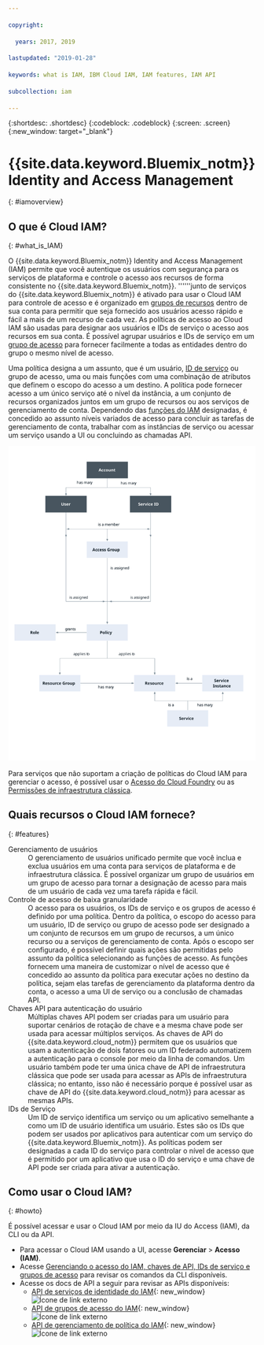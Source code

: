 ```yaml
---

copyright:

  years: 2017, 2019

lastupdated: "2019-01-28"

keywords: what is IAM, IBM Cloud IAM, IAM features, IAM API

subcollection: iam

---
```


{:shortdesc: .shortdesc}
{:codeblock: .codeblock}
{:screen: .screen}
{:new_window: target="_blank"}

# {{site.data.keyword.Bluemix_notm}} Identity and Access Management
{: #iamoverview}

## O que é Cloud IAM?
{: #what_is_IAM}

O {{site.data.keyword.Bluemix_notm}} Identity and Access Management (IAM) permite que você autentique os usuários com segurança para os serviços de plataforma e controle o acesso aos recursos de forma consistente no {{site.data.keyword.Bluemix_notm}}. ''''''junto de serviços do {{site.data.keyword.Bluemix_notm}} é ativado para usar o Cloud IAM para controle de acesso e é organizado em [grupos de recursos](/docs/resources?topic=resources-rgs#rgs) dentro de sua conta para permitir que seja fornecido aos usuários acesso rápido e fácil a mais de um recurso de cada vez. As políticas de acesso ao Cloud IAM são usadas para designar aos usuários e IDs de serviço o acesso aos recursos em sua conta. É possível agrupar usuários e IDs de serviço em um [grupo de acesso](/docs/iam?topic=iam-getstarted#getstarted) para fornecer facilmente a todas as entidades dentro do grupo o mesmo nível de acesso.

Uma política designa a um assunto, que é um usuário, [ID de
serviço](/docs/iam?topic=iam-serviceids#serviceids) ou grupo de acesso, uma ou mais funções com uma combinação de atributos que definem o escopo do acesso
a um destino. A política pode fornecer acesso a um único serviço até o nível da instância, a um conjunto de recursos
organizados juntos em um grupo de recursos ou aos serviços de gerenciamento de conta. Dependendo das
[funções do IAM](/docs/iam?topic=iam-userroles#iamusermanrol) designadas, é concedido ao assunto níveis
variados de acesso para concluir as tarefas de gerenciamento de conta, trabalhar com as instâncias de
serviço ou acessar um serviço usando a UI ou concluindo as chamadas API.


![IAM para controle de acesso em uma conta](images/iam-diagram.svg "Como o gerenciamento de acesso funciona em uma conta usandoo IAM")


Para serviços que não suportam a criação de políticas do Cloud IAM para gerenciar o acesso, é possível usar o [Acesso do Cloud Foundry](/docs/iam?topic=iam-cfaccess#cfaccess) ou as [Permissões de infraestrutura clássica](/docs/iam?topic=iam-infrapermission#infrapermission).


## Quais recursos o Cloud IAM fornece?
{: #features}

<dl>
<dt>Gerenciamento de usuários</dt>
<dd>O gerenciamento de usuários unificado permite que você inclua e exclua usuários em uma conta para serviços de plataforma e de infraestrutura clássica. É possível organizar um grupo de usuários em um grupo de acesso para tornar a designação de acesso para mais de um usuário de cada vez uma tarefa rápida e fácil.</dd>
<dt>Controle de acesso de baixa granularidade</dt>
<dd>O acesso para os usuários, os IDs de serviço e os grupos de acesso é definido por uma política. Dentro da política,
o escopo do acesso para um usuário, ID de serviço ou grupo de acesso pode ser designado a um conjunto de recursos em um
grupo de recursos, a um único recurso ou a serviços de gerenciamento de conta. Após o escopo ser configurado, é possível definir quais ações são permitidas pelo assunto da política selecionando as funções de acesso. As funções fornecem uma maneira de customizar o nível de acesso que é concedido ao assunto da política para executar
ações no destino da política, sejam elas tarefas de gerenciamento da plataforma dentro da conta, o acesso a uma UI
de serviço ou a conclusão de chamadas API.</dd>
<dt>Chaves API para autenticação do usuário</dt>
<dd>Múltiplas chaves API podem ser criadas para um usuário para suportar cenários de rotação de chave e a mesma chave pode ser usada para acessar múltiplos serviços. As chaves de API do {{site.data.keyword.cloud_notm}} permitem que os usuários que usam a autenticação de dois fatores ou um ID federado automatizem a autenticação para o console por meio da linha de comandos. Um usuário também pode ter uma única chave de API de infraestrutura clássica que pode ser usada para acessar as APIs de infraestrutura clássica; no entanto, isso não é necessário porque é possível usar as chave de API do {{site.data.keyword.cloud_notm}} para acessar as mesmas APIs.</dd>
<dt>IDs de Serviço</dt>
<dd>Um ID de serviço identifica um serviço ou um aplicativo semelhante a como um ID de usuário identifica um usuário. Estes são os IDs que podem ser usados por aplicativos para autenticar com um serviço do {{site.data.keyword.Bluemix_notm}}. As políticas podem ser designadas a cada ID do serviço para controlar o nível de acesso que é permitido por um aplicativo que usa o ID do serviço e uma chave de API pode ser criada para ativar a autenticação.</dd>
</dl>


## Como usar o Cloud IAM?
{: #howto}

É possível acessar e usar o Cloud IAM por meio da IU do Access (IAM), da CLI ou da API.

* Para acessar o Cloud IAM usando a UI, acesse **Gerenciar** &gt; **Acesso (IAM)**.
* Acesse [Gerenciando o acesso do IAM, chaves de API, IDs de serviço e grupos de acesso](/docs/cli/reference/ibmcloud/cli_api_policy.html#ibmcloud_commands_iam) para revisar os comandos da CLI disponíveis.
* Acesse os docs de API a seguir para revisar as APIs disponíveis:
    * [API de serviços de identidade do IAM](https://{DomainName}/apidocs/iam-identity-token-api){: new_window} ![Ícone de link externo](../icons/launch-glyph.svg "Ícone de link externo")
    * [API de grupos de acesso do IAM](https://{DomainName}/apidocs/iam-access-groups){: new_window} ![Ícone de link externo](../icons/launch-glyph.svg "Ícone de link externo")
    * [API de gerenciamento de política do IAM](https://{DomainName}/apidocs/iam-policy-management){: new_window} ![Ícone de link externo](../icons/launch-glyph.svg "Ícone de link externo")
